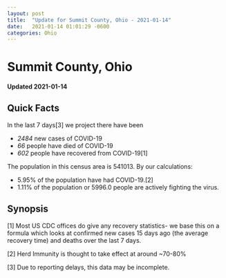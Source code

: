 ```yaml
---
layout: post
title:  "Update for Summit County, Ohio - 2021-01-14"
date:   2021-01-14 01:01:29 -0600
categories: Ohio
---
```


# Summit County, Ohio
#### Updated 2021-01-14

## Quick Facts

In the last 7 days[3] we project there have been
- *2484* new cases of COVID-19
- *66* people have died of COVID-19
- *602* people have recovered from COVID-19[1]

The population in this census area is 541013. By our calculations:
- 5.95% of the population have had COVID-19.[2]
- 1.11% of the population or 5996.0 people are actively fighting the virus.

## Synopsis




[1] Most US CDC offices do give any recovery statistics- we base this on a formula which looks at confirmed new cases
15 days ago (the average recovery time) and deaths over the last 7 days.

[2] Herd Immunity is thought to take effect at around ~70-80%

[3] Due to reporting delays, this data may be incomplete.
 
    